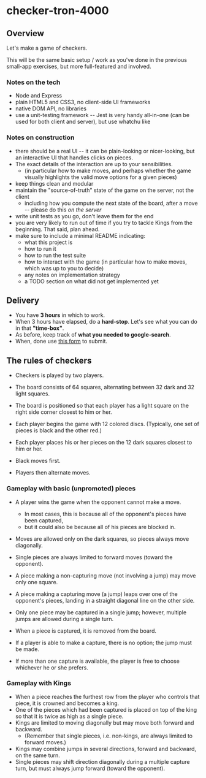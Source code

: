 # checker-tron-4000

## Overview

Let's make a game of checkers. 

This will be the same basic setup / work as you've done in the previous small-app exercises, but more full-featured and involved.

### Notes on the tech

* Node and Express
* plain HTML5 and CSS3, no client-side UI frameworks
* native DOM API, no libraries
* use a unit-testing framework -- Jest is very handy all-in-one (can be used for both client and server), but use whatchu like

### Notes on construction

* there should be a real UI -- it can be plain-looking or nicer-looking, but an interactive UI that handles clicks on pieces.
* The exact details of the interaction are up to your sensibilities. 
    * (in particular how to make moves, and perhaps whether the game visually highlights the valid move options for a given pieces)
* keep things clean and modular
* maintain the "source-of-truth" state of the game on the server, not the client
	* including how you compute the next state of the board, after a move -- please do this *on the server*
* write unit tests as you go, don't leave them for the end
* you are very likely to run out of time if you try to tackle Kings from the beginning. That said, plan ahead.
* make sure to include a minimal README indicating:
	* what this project is
	* how to run it
	* how to run the test suite
	* how to interact with the game (in particular how to make moves, which was up to you to decide)
	* any notes on implementation strategy
	* a TODO section on what did not get implemented yet

## Delivery

* You have **3 hours** in which to work.
* When 3 hours have elapsed, do a **hard-stop**.  Let's see what you can do in that **"time-box"**.
* As before, keep track of **what you needed to google-search**.
* When, done use [this form](https://goo.gl/CoujjP) to submit.

## The rules of checkers

* Checkers is played by two players.
* The board consists of 64 squares, alternating between 32 dark and 32 light squares.
* The board is positioned so that each player has a light square on the right side corner closest to him or her.

* Each player begins the game with 12 colored discs. (Typically, one set of pieces is black and the other red.) 
* Each player places his or her pieces on the 12 dark squares closest to him or her.
* Black moves first.
* Players then alternate moves.


### Gameplay with basic (unpromoted) pieces

* A player wins the game when the opponent cannot make a move.
	* In most cases, this is because all of the opponent's pieces have been captured,
	* but it could also be because all of his pieces are blocked in.

* Moves are allowed only on the dark squares, so pieces always move diagonally.
* Single pieces are always limited to forward moves (toward the opponent).
* A piece making a non-capturing move (not involving a jump) may move only one square.
* A piece making a capturing move (a jump) leaps over one of the opponent's pieces, landing in a straight diagonal line on the other side.
* Only one piece may be captured in a single jump; however, multiple jumps are allowed during a single turn.
* When a piece is captured, it is removed from the board.
* If a player is able to make a capture, there is no option; the jump must be made.
* If more than one capture is available, the player is free to choose whichever he or she prefers.

### Gameplay with Kings

* When a piece reaches the furthest row from the player who controls that piece, it is crowned and becomes a king.
* One of the pieces which had been captured is placed on top of the king so that it is twice as high as a single piece.
* Kings are limited to moving diagonally but may move both forward and backward.
	* (Remember that single pieces, i.e. non-kings, are always limited to forward moves.)
* Kings may combine jumps in several directions, forward and backward, on the same turn.
* Single pieces may shift direction diagonally during a multiple capture turn, but must always jump forward (toward the opponent).

